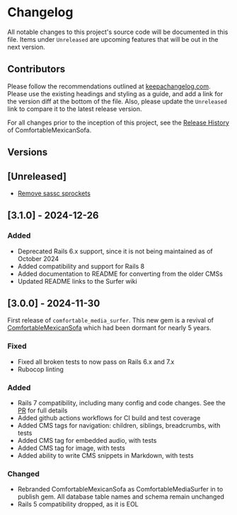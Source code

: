 # Changelog

All notable changes to this project's source code will be documented in this file. Items under `Unreleased` are upcoming features that will be out in the next version.

## Contributors

Please follow the recommendations outlined at [keepachangelog.com](https://keepachangelog.com). Please use the existing headings and styling as a guide, and add a link for the version diff at the bottom of the file. Also, please update the `Unreleased` link to compare it to the latest release version.

For all changes prior to the inception of this project, see the [Release History](https://github.com/comfy/comfortable-mexican-sofa/releases) of ComfortableMexicanSofa.

## Versions

## [Unreleased]

- [Remove sassc sprockets](https://github.com/shakacode/comfortable-media-surfer/pull/4)

## [3.1.0] - 2024-12-26

### Added

- Deprecated Rails 6.x support, since it is not being maintained as of October 2024
- Added compatibility and support for Rails 8
- Added documentation to README for converting from the older CMSs
- Updated README links to the Surfer wiki

## [3.0.0] - 2024-11-30

First release of `comfortable_media_surfer`.  This new gem is a revival of [ComfortableMexicanSofa](https://github.com/comfy/comfortable-mexican-sofa) which had been dormant for nearly 5 years.

### Fixed

- Fixed all broken tests to now pass on Rails 6.x and 7.x
- Rubocop linting

### Added

- Rails 7 compatibility, including many config and code changes.  See the [PR](https://github.com/shakacode/comfortable-media-surfer/pull/1/files) for full details
- Added github actions workflows for CI build and test coverage
- Added CMS tags for navigation: children, siblings, breadcrumbs, with tests
- Added CMS tag for embedded audio, with tests
- Added CMS tag for image, with tests
- Added ability to write CMS snippets in Markdown, with tests

### Changed

- Rebranded ComfortableMexicanSofa as ComfortableMediaSurfer in to publish gem.  All database table names and schema remain unchanged
- Rails 5 compatibility dropped, as it is EOL
  